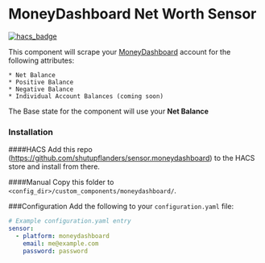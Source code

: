 # MoneyDashboard Net Worth Sensor
[![hacs_badge](https://img.shields.io/badge/HACS-Custom-orange.svg?style=for-the-badge)](https://github.com/custom-components/hacs)

This component will scrape your [MoneyDashboard](https://moneydashboard.com) account for the following attributes: 
 
    * Net Balance  
    * Positive Balance
    * Negative Balance
    * Individual Account Balances (coming soon)
    
The Base state for the component will use your **Net Balance**  

### Installation
####HACS
Add this repo (https://github.com/shutupflanders/sensor.moneydashboard) to the HACS store and install from there.

####Manual
Copy this folder to `<config_dir>/custom_components/moneydashboard/`.

###Configuration
Add the following to your `configuration.yaml` file:

```yaml
# Example configuration.yaml entry
sensor:
  - platform: moneydashboard
    email: me@example.com
    password: password
```
